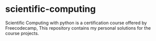 # scientific-computing
Scientific Computing with python is a certification course offered by Freecodecamp, This repository contains my personal solutions for the course projects.
